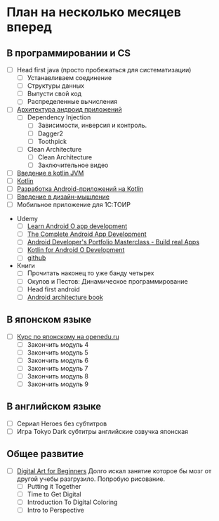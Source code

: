 # План на несколько месяцев вперед
## В программировании и CS 
- [ ] Head first java (просто пробежаться для систематизации)
    - [ ] Устанавливаем соединение
    - [ ] Структуры данных
    - [ ] Выпусти свой код
    - [ ] Распределенные вычисления
- [ ] [Архитектура андроид приложений](https://www.coursera.org/learn/android-app-architecture)
    - [ ] Dependency Injection
      - [ ] Зависимости, инверсия и контроль.
      - [ ] Dagger2
      - [ ] Toothpick
    - [ ] Clean Architecture
      - [ ] Clean Architecture
      - [ ] Заключительное видео
- [ ] [Введение в kotlin JVM](https://stepik.org/course/5448/syllabus)
- [ ] [Kotlin](https://stepik.org/course/2852/syllabus)
- [ ] [Разработка Android-приложений на Kotlin](https://stepik.org/course/4792/syllabus)
- [ ] [Введение в дизайн-мышление](https://stepik.org/course/48294/syllabus)
- [ ] Мобильное приложение для 1С:ТОИР
- Udemy
    - [ ] [Learn Android O app development](https://www.udemy.com/android-app-development-with-java/learn/v4/overview)
    - [ ] [The Complete Android App Development](https://www.udemy.com/android-tutorial-for-beginners/learn/v4/overview)
    - [ ] [Android Developer's Portfolio Masterclass - Build real Apps](https://www.udemy.com/android-developers-portfolio-masterclass-build-7-apps/learn/v4/overview)
    - [ ] [Kotlin for Android O Development](https://www.udemy.com/kotlinandroid/learn/v4/overview)
    - [ ] [github](https://www.udemy.com/github-ultimate/learn/v4/overview)
- Книги
    - [ ] Прочитать наконец то уже банду четырех
    - [ ] Окулов и Пестов: Динамическое программирование
    - [ ] Head first android
    - [ ] [Android architecture book](https://github.com/AndroidArchitecture/AndroidArchitectureBook)
## В японском языке
- [ ] [Курс по японскому на openedu.ru](https://courses.openedu.ru/courses/course-v1:spbu+JPLANG+fall_2018/info) 
    - [ ] Закончить модуль 4
    - [ ] Закончить модуль 5
    - [ ] Закончить модуль 6
    - [ ] Закончить модуль 7
    - [ ] Закончить модуль 8
    - [ ] Закончить модуль 9
## В английском языке
- [ ] Сериал Heroes без субтитров
- [ ] Игра Tokyo Dark субтитры английские озвучка японская
## Общее развитие
- [ ] [Digital Art for Beginners](https://www.udemy.com/digital-art-101-from-beginner-to-pro) Долго искал занятие которое бы мозг от другой учебы разгрузило. Попробую рисование.
  - [ ] Putting it Together
  - [ ] Time to Get Digital
  - [ ] Introduction To Digital Coloring
  - [ ] Intro to Perspective